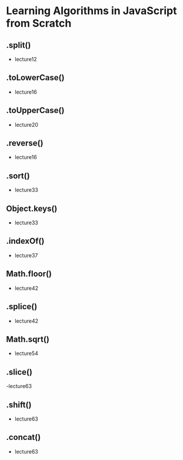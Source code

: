 # Learning Algorithms in JavaScript from Scratch

## .split()

- lecture12

## .toLowerCase()

- lecture16

## .toUpperCase()

- lecture20

## .reverse()

- lecture16

## .sort()

- lecture33

## Object.keys()

- lecture33

## .indexOf()

- lecture37

## Math.floor()

- lecture42

## .splice()

- lecture42

## Math.sqrt()

- lecture54

## .slice()

-lecture63

## .shift()

- lecture63

## .concat()

- lecture63

